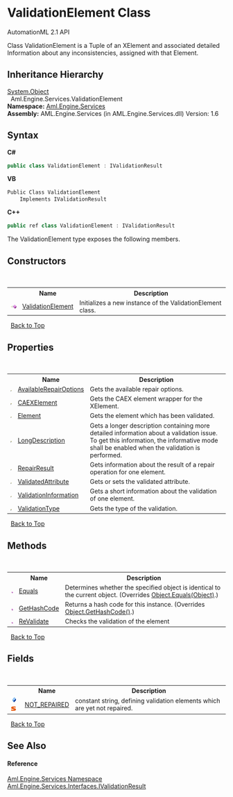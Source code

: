 # ValidationElement Class
AutomationML 2.1 API 

Class ValidationElement is a Tuple of an XElement and associated detailed Information about any inconsistencies, assigned with that Element.


## Inheritance Hierarchy
<a href="https://docs.microsoft.com/dotnet/api/system.object" target="_parent" rel="noopener noreferrer">System.Object</a><br />&nbsp;&nbsp;Aml.Engine.Services.ValidationElement<br />
**Namespace:**&nbsp;<a href="N_Aml_Engine_Services">Aml.Engine.Services</a><br />**Assembly:**&nbsp;AML.Engine.Services (in AML.Engine.Services.dll) Version: 1.6

## Syntax

**C#**<br />
``` C#
public class ValidationElement : IValidationResult
```

**VB**<br />
``` VB
Public Class ValidationElement
	Implements IValidationResult
```

**C++**<br />
``` C++
public ref class ValidationElement : IValidationResult
```

The ValidationElement type exposes the following members.


## Constructors
&nbsp;<table><tr><th></th><th>Name</th><th>Description</th></tr><tr><td>![Public method](media/pubmethod.gif "Public method")</td><td><a href="M_Aml_Engine_Services_ValidationElement__ctor">ValidationElement</a></td><td>
Initializes a new instance of the ValidationElement class.</td></tr></table>&nbsp;
<a href="#validationelement-class">Back to Top</a>

## Properties
&nbsp;<table><tr><th></th><th>Name</th><th>Description</th></tr><tr><td>![Public property](media/pubproperty.gif "Public property")</td><td><a href="P_Aml_Engine_Services_ValidationElement_AvailableRepairOptions">AvailableRepairOptions</a></td><td>
Gets the available repair options.</td></tr><tr><td>![Public property](media/pubproperty.gif "Public property")</td><td><a href="P_Aml_Engine_Services_ValidationElement_CAEXElement">CAEXElement</a></td><td>
Gets the CAEX element wrapper for the XElement.</td></tr><tr><td>![Public property](media/pubproperty.gif "Public property")</td><td><a href="P_Aml_Engine_Services_ValidationElement_Element">Element</a></td><td>
Gets the element which has been validated.</td></tr><tr><td>![Public property](media/pubproperty.gif "Public property")</td><td><a href="P_Aml_Engine_Services_ValidationElement_LongDescription">LongDescription</a></td><td>
Gets a longer description containing more detailed information about a validation issue. To get this information, the informative mode shall be enabled when the validation is performed.</td></tr><tr><td>![Public property](media/pubproperty.gif "Public property")</td><td><a href="P_Aml_Engine_Services_ValidationElement_RepairResult">RepairResult</a></td><td>
Gets information about the result of a repair operation for one element.</td></tr><tr><td>![Public property](media/pubproperty.gif "Public property")</td><td><a href="P_Aml_Engine_Services_ValidationElement_ValidatedAttribute">ValidatedAttribute</a></td><td>
Gets or sets the validated attribute.</td></tr><tr><td>![Public property](media/pubproperty.gif "Public property")</td><td><a href="P_Aml_Engine_Services_ValidationElement_ValidationInformation">ValidationInformation</a></td><td>
Gets a short information about the validation of one element.</td></tr><tr><td>![Public property](media/pubproperty.gif "Public property")</td><td><a href="P_Aml_Engine_Services_ValidationElement_ValidationType">ValidationType</a></td><td>
Gets the type of the validation.</td></tr></table>&nbsp;
<a href="#validationelement-class">Back to Top</a>

## Methods
&nbsp;<table><tr><th></th><th>Name</th><th>Description</th></tr><tr><td>![Public method](media/pubmethod.gif "Public method")</td><td><a href="M_Aml_Engine_Services_ValidationElement_Equals">Equals</a></td><td>
Determines whether the specified object is identical to the current object.
 (Overrides <a href="https://docs.microsoft.com/dotnet/api/system.object.equals#System_Object_Equals_System_Object_" target="_parent" rel="noopener noreferrer">Object.Equals(Object)</a>.)</td></tr><tr><td>![Public method](media/pubmethod.gif "Public method")</td><td><a href="M_Aml_Engine_Services_ValidationElement_GetHashCode">GetHashCode</a></td><td>
Returns a hash code for this instance.
 (Overrides <a href="https://docs.microsoft.com/dotnet/api/system.object.gethashcode#System_Object_GetHashCode" target="_parent" rel="noopener noreferrer">Object.GetHashCode()</a>.)</td></tr><tr><td>![Public method](media/pubmethod.gif "Public method")</td><td><a href="M_Aml_Engine_Services_ValidationElement_ReValidate">ReValidate</a></td><td>
Checks the validation of the element</td></tr></table>&nbsp;
<a href="#validationelement-class">Back to Top</a>

## Fields
&nbsp;<table><tr><th></th><th>Name</th><th>Description</th></tr><tr><td>![Public field](media/pubfield.gif "Public field")![Static member](media/static.gif "Static member")</td><td><a href="F_Aml_Engine_Services_ValidationElement_NOT_REPAIRED">NOT_REPAIRED</a></td><td>
constant string, defining validation elements which are yet not repaired.</td></tr></table>&nbsp;
<a href="#validationelement-class">Back to Top</a>

## See Also


#### Reference
<a href="N_Aml_Engine_Services">Aml.Engine.Services Namespace</a><br /><a href="T_Aml_Engine_Services_Interfaces_IValidationResult">Aml.Engine.Services.Interfaces.IValidationResult</a><br />